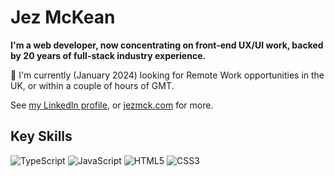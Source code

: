 <!--
**jezmck/jezmck** is a ✨ _special_ ✨ repository because its `README.md` (this file) appears on your GitHub profile.

Here are some ideas to get you started:

- 🔭 I’m currently working on ...
- 🌱 I’m currently learning ...
- 👯 I’m looking to collaborate on ...
- 🤔 I’m looking for help with ...
- 💬 Ask me about ...
- 📫 How to reach me: ...
- 😄 Pronouns: ...
- ⚡ Fun fact: ...
-->

# Jez McKean

**I'm a web developer, now concentrating on front-end UX/UI work, backed by 20 years of full-stack industry experience.**

👋 I'm currently (January 2024) looking for Remote Work opportunities in the UK, or within a couple of hours of GMT.

See [my LinkedIn profile](https://www.linkedin.com/in/jezmck), or [jezmck.com](https://blog.jezmck.com/) for more.


## Key Skills

![TypeScript](https://img.shields.io/badge/-TypeScript-000000?style=flat-square&logo=typescript)
![JavaScript](https://img.shields.io/badge/-JavaScript-000000?style=flat-square&logo=javascript)
![HTML5](https://img.shields.io/badge/-HTML5-000000?style=flat-square&logo=html5&logoColor=E34F26)
![CSS3](https://img.shields.io/badge/-CSS3-000000?style=flat-square&logo=css3&logoColor=1572B6)
